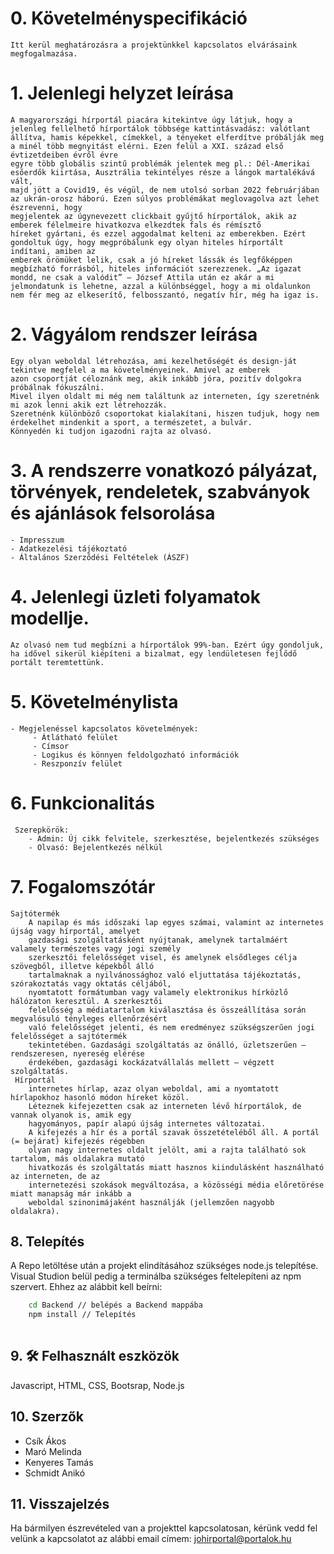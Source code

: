 # 0. Követelményspecifikáció
    Itt kerül meghatározásra a projektünkkel kapcsolatos elvárásaink megfogalmazása.

# 1. Jelenlegi helyzet leírása
    A magyarországi hírportál piacára kitekintve úgy látjuk, hogy a jelenleg fellelhető hírportálok többsége kattintásvadász: valótlant
	állítva, hamis képekkel, címekkel, a tényeket elferdítve próbálják meg a minél több megnyitást elérni. Ezen felül a XXI. század első évtizetdeiben évről évre 
	egyre több globális szintű problémák jelentek meg pl.: Dél-Amerikai esőerdők kiirtása, Ausztrália tekintélyes része a lángok martalékává vált,
	majd jött a Covid19, és végül, de nem utolsó sorban 2022 februárjában az ukrán-orosz háború. Ezen súlyos problémákat meglovagolva azt lehet észrevenni, hogy
	megjelentek az úgynevezett clickbait gyűjtő hírportálok, akik az emberek félelmeire hivatkozva elkezdtek fals és rémísztő
	híreket gyártani, és ezzel aggodalmat kelteni az emberekben. Ezért gondoltuk úgy, hogy megpróbálunk egy olyan hiteles hírportált indítani, amiben az 
	emberek örömüket lelik, csak a jó híreket lássák és legfőképpen megbízható forrásból, hiteles információt szerezzenek. „Az igazat mondd, ne csak a valódit” – József Attila után ez akár a mi jelmondatunk is lehetne, azzal a különbséggel, hogy a mi oldalunkon nem fér meg az elkeserítő, felbosszantó, negatív hír, még ha igaz is.
# 2. Vágyálom rendszer leírása
    Egy olyan weboldal létrehozása, ami kezelhetőségét és design-ját tekintve megfelel a ma követelményeinek. Amivel az emberek
	azon csoportját céloznánk meg, akik inkább jóra, pozitív dolgokra próbálnak fókuszálni.
	Mivel ilyen oldalt mi még nem találtunk az interneten, így szeretnénk mi azok lenni akik ezt létrehozzák. 
	Szeretnénk különböző csoportokat kialakítani, hiszen tudjuk, hogy nem érdekelhet mindenkit a sport, a természetet, a bulvár. 
	Könnyedén ki tudjon igazodni rajta az olvasó.
# 3. A rendszerre vonatkozó pályázat, törvények, rendeletek, szabványok és ajánlások felsorolása
    - Impresszum
	- Adatkezelési tájékoztató
	- Általános Szerződési Feltételek (ÁSZF)
# 4. Jelenlegi üzleti folyamatok modellje.
    Az olvasó nem tud megbízni a hírportálok 99%-ban. Ezért úgy gondoljuk, 
    ha idővel sikerül kiépíteni a bizalmat, egy lendületesen fejlődő portált teremtettünk.
# 5. Követelménylista
	- Megjelenéssel kapcsolatos követelmények:
		 - Átlátható felület
		 - Címsor
		 - Logikus és könnyen feldolgozható információk
		 - Reszponzív felület
# 6. Funkcionalitás
	 Szerepkörök:
		- Admin: Új cikk felvitele, szerkesztése, bejelentkezés szükséges
		- Olvasó: Bejelentkezés nélkül
# 7. Fogalomszótár
	Sajtótermék
		A napilap és más időszaki lap egyes számai, valamint az internetes újság vagy hírportál, amelyet 
		gazdasági szolgáltatásként nyújtanak, amelynek tartalmáért valamely természetes vagy jogi személy 
		szerkesztői felelősséget visel, és amelynek elsődleges célja szövegből, illetve képekből álló 
		tartalmaknak a nyilvánossághoz való eljuttatása tájékoztatás, szórakoztatás vagy oktatás céljából, 
		nyomtatott formátumban vagy valamely elektronikus hírközlő hálózaton keresztül. A szerkesztői 
		felelősség a médiatartalom kiválasztása és összeállítása során megvalósuló tényleges ellenőrzésért 
		való felelősséget jelenti, és nem eredményez szükségszerűen jogi felelősséget a sajtótermék 
		tekintetében. Gazdasági szolgáltatás az önálló, üzletszerűen – rendszeresen, nyereség elérése 
		érdekében, gazdasági kockázatvállalás mellett – végzett szolgáltatás. 
	 Hírportál
		internetes hírlap, azaz olyan weboldal, ami a nyomtatott hírlapokhoz hasonló módon híreket közöl.
		Léteznek kifejezetten csak az interneten lévő hírportálok, de vannak olyanok is, amik egy 
		hagyományos, papír alapú újság internetes változatai.
		A kifejezés a hír és a portál szavak összetételéből áll. A portál (= bejárat) kifejezés régebben 
		olyan nagy internetes oldalt jelölt, ami a rajta található sok tartalom, más oldalakra mutató 
		hivatkozás és szolgáltatás miatt hasznos kiindulásként használható az interneten, de az 
		internetezési szokások megváltozása, a közösségi média előretörése miatt manapság már inkább a 
		weboldal szinonimájaként használják (jellemzően nagyobb oldalakra).
## 8. Telepítés

A Repo letöltése után a projekt elindításához szükséges node.js telepítése. Visual Studion
belül pedig a terminálba szükséges feltelepíteni az npm szervert. Ehhez az alábbit kell beírni:

```bash
    cd Backend // belépés a Backend mappába
    npm install // Telepítés
  
```
    
## 9. 🛠 Felhasznált eszközök
Javascript, HTML, CSS, Bootsrap, Node.js 

## 10. Szerzők

- Csík Ákos
- Maró Melinda
- Kenyeres Tamás
- Schmidt Anikó
## 11. Visszajelzés

Ha bármilyen észrevételed van a projekttel kapcsolatosan, kérünk vedd fel velünk a kapcsolatot az alábbi email címem:
johirportal@portalok.hu

